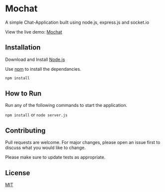 # Mochat

A simple Chat-Application built using node.js, express.js and socket.io

View the live demo: [Mochat](https://moochat.herokuapp.com/)


## Installation

Download and Install [Node.js](https://nodejs.org/en/download/)

Use [npm]() to install the dependancies.

```bash
npm install
```

## How to Run

Run any of the following commands to start the application.

`npm install` or `node server.js`

## Contributing
Pull requests are welcome. For major changes, please open an issue first to discuss what you would like to change.

Please make sure to update tests as appropriate.

## License
[MIT](https://github.com/mochatek/Mochat/blob/master/LICENSE)
